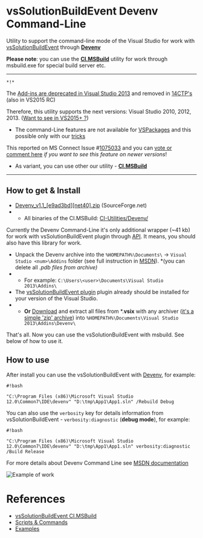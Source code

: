 # vsSolutionBuildEvent Devenv Command-Line #

Utility to support the command-line mode of the Visual Studio for work with [vsSolutionBuildEvent](https://visualstudiogallery.msdn.microsoft.com/0d1dbfd7-ed8a-40af-ae39-281bfeca2334/) through **[Devenv](https://msdn.microsoft.com/en-us/library/vstudio/xee0c8y7.aspx)**

**Please note**: you can use the **[CI.MSBuild](../CI/CI.MSBuild)** utility for work through msbuild.exe for special build server etc.

-------
`*!*` 

The [Add-ins are deprecated in Visual Studio 2013](http://msdn.microsoft.com/en-us/library/80493a3w.aspx) and removed in [14CTP's](http://www.visualstudioextensibility.com/2014/06/05/visual-studio-14-ctp-add-ins-are-gone/) (also in VS2015 RC)

Therefore, this utility supports the next versions: Visual Studio 2010, 2012, 2013. ([Want to see in VS2015+ ?](https://connect.microsoft.com/VisualStudio/Feedback/Details/1075033))

* The command-Line features are not available for [VSPackages](https://msdn.microsoft.com/en-us/library/bb166424.aspx) and this possible only with our [tricks](https://bitbucket.org/3F/vssolutionbuildevent/issue/25/)

This reported on MS Connect Issue #[1075033](https://connect.microsoft.com/VisualStudio/Feedback/Details/1075033) and you can [vote or comment here](https://connect.microsoft.com/VisualStudio/Feedback/Details/1075033) *if you want to see this feature on newer versions*!

* As variant, you can use other our utility - **[CI.MSBuild](../CI/CI.MSBuild)**

-------

## How to get & Install ##

* [Devenv_v1.1_[e9ad3bd][net40].zip](http://sourceforge.net/projects/vssbe/files/CI-Utilities/Devenv/Devenv_v1.1_%5Be9ad3bd%5D%5Bnet40%5D.zip/download) (SourceForge.net) 
* * All binaries of the CI.MSBuild: [CI-Utilities/Devenv/](https://sourceforge.net/projects/vssbe/files/CI-Utilities/Devenv/)

Currently the Devenv Command-Line it's only additional wrapper (~41 kb) for work with vsSolutionBuildEvent plugin through [API](../API). It means, you should also have this library for work.

* Unpack the Devenv archive into the `%HOMEPATH%\Documents\` -> `Visual Studio <num>\Addins` folder (see full instruction in [MSDN](https://msdn.microsoft.com/en-us/library/19dax6cz.aspx)). *(you can delete all *.pdb files from archive)*
* * For example: `C:\Users\<user>\Documents\Visual Studio 2013\Addins\`
* The [vsSolutionBuildEvent plugin](http://visualstudiogallery.msdn.microsoft.com/0d1dbfd7-ed8a-40af-ae39-281bfeca2334/referral/118151) plugin already should be installed for your version of the Visual Studio.
* * **Or** [Download](http://visualstudiogallery.msdn.microsoft.com/0d1dbfd7-ed8a-40af-ae39-281bfeca2334/referral/118151) and extract all files from *.**vsix** with any archiver ([it's a simple 'zip' archive](https://msdn.microsoft.com/en-us/library/ff407026.aspx)) into `%HOMEPATH%\Documents\Visual Studio 2013\Addins\Devenv\`

That's all. Now you can use the vsSolutionBuildEvent with msbuild. See below of how to use it.

## How to use ##

After install you can use the vsSolutionBuildEvent with [Devenv](https://msdn.microsoft.com/en-us/library/vstudio/xee0c8y7.aspx), for example:

```
#!bash

"C:\Program Files (x86)\Microsoft Visual Studio 12.0\Common7\IDE\devenv" "D:\tmp\App1\App1.sln" /Rebuild Debug
```

You can also use the `verbosity` key for details information from vsSolutionBuildEvent - `verbosity:diagnostic` (**debug mode**), for example:

```
#!bash

"C:\Program Files (x86)\Microsoft Visual Studio 12.0\Common7\IDE\devenv" "D:\tmp\App1\App1.sln" verbosity:diagnostic /Build Release
```

For more details about Devenv Command Line see [MSDN documentation](https://msdn.microsoft.com/en-us/library/vstudio/xee0c8y7.aspx)

![Example of work](https://bitbucket.org/3F/vssolutionbuildevent/wiki/Resources/Devenv_example.png)


# References

* [vsSolutionBuildEvent CI.MSBuild](CI.MSBuild)
* [Scripts & Commands](../scripts)
* [Examples](../Examples)